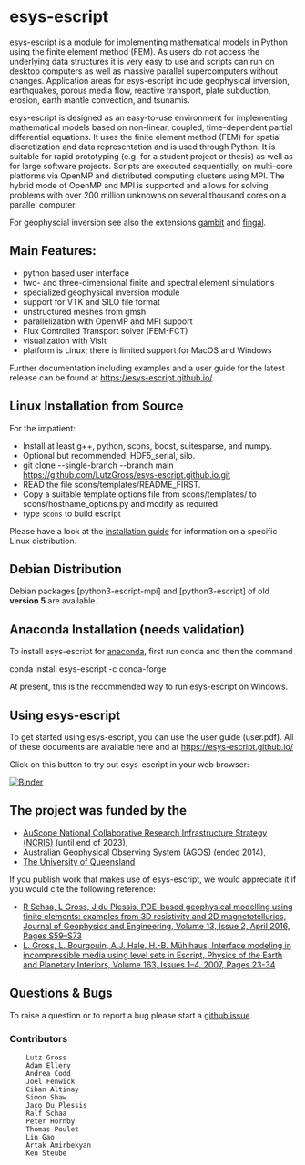 
# esys-escript 

esys-escript is a module for implementing mathematical models in Python using the finite element method (FEM).  As users do not access the underlying data structures it is very easy to use and scripts can run on desktop computers as well as massive parallel supercomputers without changes. Application areas for esys-escript include geophysical inversion, earthquakes, porous media flow, reactive transport, plate subduction, erosion, earth mantle convection, and tsunamis.

esys-escript is designed as an easy-to-use environment for implementing mathematical models based on non-linear, coupled, time-dependent partial differential equations. It uses the finite element method (FEM) for spatial discretization and data representation and is used through Python. It is suitable for rapid prototyping (e.g. for a student project or thesis) as well as for large software projects. Scripts are executed sequentially, on multi-core platforms via OpenMP and distributed computing clusters using MPI. The hybrid mode of OpenMP and MPI is supported and allows for solving problems with over 200 million unknowns on several thousand cores on a parallel computer.

For geophyscial inversion see also the extensions [gambit](https://github.com/AndreaCodd/gambit) and [fingal](https://github.com/LutzGross/fingal).


## Main Features:

- python based user interface
- two- and three-dimensional finite and spectral element simulations
- specialized geophysical inversion module
- support for VTK and SILO file format
- unstructured meshes from gmsh
- parallelization with OpenMP and MPI support
- Flux Controlled Transport solver (FEM-FCT)
- visualization with VisIt
- platform is Linux; there is limited support for MacOS and Windows  

Further documentation including examples and a user guide for the latest release can be found at
https://esys-escript.github.io/

## Linux Installation from Source

For the impatient:

- Install at least g++, python, scons, boost, suitesparse, and numpy.
- Optional but recommended: HDF5_serial, silo.
- git clone --single-branch --branch main https://github.com/LutzGross/esys-escript.github.io.git
- READ the file scons/templates/README_FIRST.
- Copy a suitable template options file from scons/templates/ to scons/hostname_options.py and modify as required.
- type `scons` to build escript

Please have a look at the [installation guide](installation.md) for information on a specific Linux distribution.

## Debian Distribution 

Debian packages [python3-escript-mpi] and [python3-escript] of old **version 5** are available.

## Anaconda Installation (needs validation)

To install esys-escript for [anaconda](https://www.anaconda.com), first run conda and then the command

conda install esys-escript -c conda-forge

At present, this is the recommended way to run esys-escript on Windows.

## Using esys-escript

To get started using esys-escript, you can use the user guide (user.pdf). 
All of these documents are available here and at https://esys-escript.github.io/

Click on this button to try out esys-escript in your web browser:

[![Binder](https://mybinder.org/badge_logo.svg)](https://mybinder.org/v2/gh/esys-escript/esys-escript.github.io/HEAD)


## The project was funded by the
   - [AuScope National Collaborative Research Infrastructure Strategy (NCRIS)](https://www.auscope.org.au/) (until end of 2023),
   - Australian Geophysical Observing System (AGOS) (ended 2014),
   - [The University of Queensland](https://www.uq.edu.au)

If you publish work that makes use of esys-escript, we would appreciate it if you would cite the following reference:

- [R Schaa, L Gross, J du Plessis, PDE-based geophysical modelling using finite elements: examples from 3D resistivity and 2D magnetotellurics, Journal of Geophysics and Engineering, Volume 13, Issue 2, April 2016, Pages S59–S73](https://doi.org/10.1088/1742-2132/13/2/S59)
- [L. Gross, L. Bourgouin, A.J. Hale, H.-B. Mühlhaus,
Interface modeling in incompressible media using level sets in Escript,
Physics of the Earth and Planetary Interiors,
Volume 163, Issues 1–4, 2007,
Pages 23-34](doi:10.1016/j.pepi.2007.04.004)

## Questions & Bugs 

To raise a question or to report a bug please start a [github issue](https://github.com/esys-escript/esys-escript.github.io/issues).

### Contributors
        Lutz Gross
        Adam Ellery
        Andrea Codd
        Joel Fenwick
        Cihan Altinay
        Simon Shaw
        Jaco Du Plessis
        Ralf Schaa
        Peter Hornby
        Thomas Poulet
        Lin Gao
        Artak Amirbekyan
        Ken Steube

